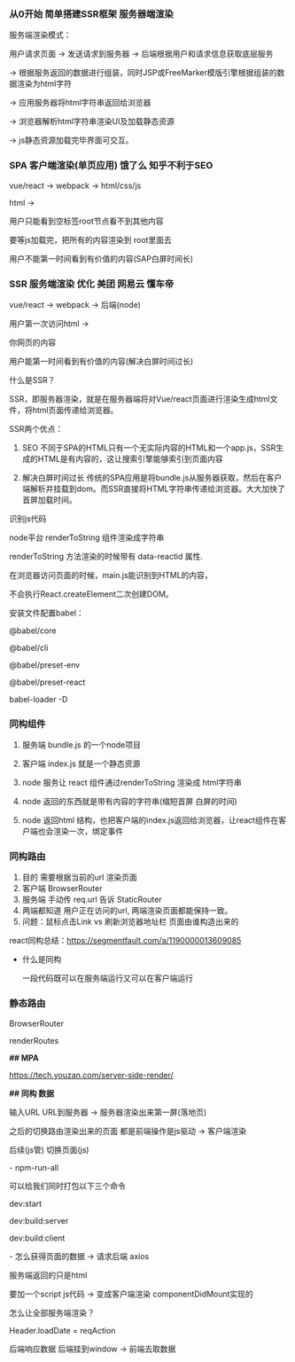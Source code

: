 ### 从0开始 简单搭建SSR框架 服务器端渲染

服务端渲染模式：

  用户请求页面 -> 发送请求到服务器   -> 后端根据用户和请求信息获取底层服务

 -> 根据服务返回的数据进行组装，同时JSP或FreeMarker模版引擎根据组装的数据渲染为html字符

-> 应用服务器将html字符串返回给浏览器 

-> 浏览器解析html字符串渲染UI及加载静态资源 

-> js静态资源加载完毕界面可交互。

### SPA 客户端渲染(单页应用) 饿了么   知乎不利于SEO

vue/react -> webpack -> html/css/js

html -> <div id="root"></div>用户只能看到空标签root节点看不到其他内容

要等js加载完，把所有的内容渲染到 root里面去

用户不能第一时间看到有价值的内容(SAP白屏时间长)

### SSR 服务端渲染 优化 美团 网易云 懂车帝

vue/react -> webpack -> 后端(node) 

用户第一次访问html -> <div id="root">你网页的内容</div>

用户能第一时间看到有价值的内容(解决白屏时间过长)

什么是SSR？

  SSR，即服务器渲染，就是在服务器端将对Vue/react页面进行渲染生成html文件，将html页面传递给浏览器。

SSR两个优点：

1. SEO 不同于SPA的HTML只有一个无实际内容的HTML和一个app.js，SSR生成的HTML是有内容的，这让搜索引擎能够索引到页面内容

  2. 解决白屏时间过长 传统的SPA应用是将bundle.js从服务器获取，然后在客户端解析并挂载到dom。而SSR直接将HTML字符串传递给浏览器。大大加快了首屏加载时间。

识别js代码

node平台 renderToString 组件渲染成字符串

  renderToString 方法渲染的时候带有 data-reactid 属性. 

  在浏览器访问页面的时候，main.js能识别到HTML的内容，

  不会执行React.createElement二次创建DOM。



安装文件配置babel：

  @babel/core 

  @babel/cli 

  @babel/preset-env 

  @babel/preset-react 

  babel-loader -D

### 同构组件

1. 服务端 bundle.js 的一个node项目

2. 客户端 index.js 就是一个静态资源

3. node 服务让 react 组件通过renderToString 渲染成 html字符串

4. node 返回的东西就是带有内容的字符串(缩短首屏 白屏的时间)

5. node 返回html 结构，也把客户端的index.js返回给浏览器，让react组件在客户端也会渲染一次，绑定事件

###  同构路由

1. 目的 需要根据当前的url 渲染页面
2. 客户端 BrowserRouter
3. 服务端 手动传 req.url 告诉 StaticRouter
4. 两端都知道 用户正在访问的url, 两端渲染页面都能保持一致。
5. 问题：鼠标点击Link vs 刷新浏览器地址栏 页面由谁构造出来的



react同构总结：https://segmentfault.com/a/1190000013609085

- 什么是同构

  一段代码既可以在服务端运行又可以在客户端运行

### <StaticRouter> 静态路由

BrowserRouter

renderRoutes



**## MPA**

https://tech.youzan.com/server-side-render/

**## 同构 数据**

输入URL URL到服务器 -> 服务器渲染出来第一屏(落地页)

之后的切换路由渲染出来的页面 都是前端操作是js驱动 -> 客户端渲染

后续(js管) 切换页面(js)



\- npm-run-all

可以给我们同时打包以下三个命令

dev:start 

dev:build:server

dev:build:client



\- 怎么获得页面的数据 -> 请求后端 axios

服务端返回的只是html

 要加一个script js代码 -> 变成客户端渲染 componentDidMount实现的

 

怎么让全部服务端渲染？

Header.loadDate = reqAction

后端响应数据 后端挂到window -> 前端去取数据
